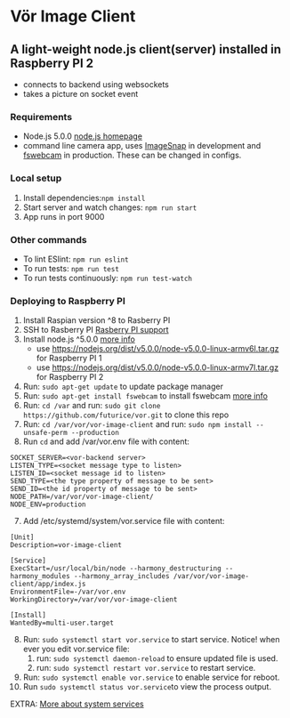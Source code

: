 # Vör Image Client

## A light-weight node.js client(server) installed in Raspberry PI 2 
- connects to backend using websockets
- takes a picture on socket event

### Requirements
- Node.js 5.0.0 [node.js homepage](https://nodejs.org/en/)
- command line camera app, uses [ImageSnap](http://iharder.sourceforge.net/current/macosx/imagesnap/) in development and 
[fswebcam](http://manpages.ubuntu.com/manpages/lucid/man1/fswebcam.1.html) in production. These can be changed in configs. 

### Local setup
1. Install dependencies:```npm install```
2. Start server and watch changes: ```npm run start```
3. App runs in port 9000

### Other commands
- To lint ESlint: ```npm run eslint```
- To run tests: ```npm run test```
- To run tests continuously: ```npm run test-watch```

### Deploying to Raspberry PI
1. Install Raspian version ^8 to Rasberry PI
2. SSH to Rasberry PI [Rasberry PI support](https://www.raspberrypi.org/documentation/remote-access/ssh/)
3. Install node.js ^5.0.0 [more info](http://blog.wia.io/installing-node-js-v4-0-0-on-a-raspberry-pi/)
    - use https://nodejs.org/dist/v5.0.0/node-v5.0.0-linux-armv6l.tar.gz for Raspberry PI 1
    - use https://nodejs.org/dist/v5.0.0/node-v5.0.0-linux-armv7l.tar.gz for Raspberry PI 2
4. Run: ```sudo apt-get update``` to update package manager
4. Run: ```sudo apt-get install fswebcam``` to install fswebcam [more info](https://www.raspberrypi.org/documentation/usage/webcams/)
5. Run: ```cd /var``` and run: ```sudo git clone https://github.com/futurice/vor.git``` to clone this repo
6. Run: ```cd /var/vor/vor-image-client``` and run:  ```sudo npm install --unsafe-perm --production ```
7. Run ```cd``` and add /var/vor.env file with content:
  ```
  SOCKET_SERVER=<vor-backend server>
  LISTEN_TYPE=<socket message type to listen>
  LISTEN_ID=<socket message id to listen>
  SEND_TYPE=<the type property of message to be sent>
  SEND_ID=<the id property of message to be sent>
  NODE_PATH=/var/vor/vor-image-client/
  NODE_ENV=production
  ```
  
7. Add /etc/systemd/system/vor.service file with content: 
  ```
  [Unit]
  Description=vor-image-client
  
  [Service]
  ExecStart=/usr/local/bin/node --harmony_destructuring --harmony_modules --harmony_array_includes /var/vor/vor-image-client/app/index.js
  EnvironmentFile=-/var/vor.env
  WorkingDirectory=/var/vor/vor-image-client
  
  [Install]
  WantedBy=multi-user.target
  ```
  
8. Run: ```sudo systemctl start vor.service``` to start service. 
  Notice! when ever you edit vor.service file:
    1. run: ```sudo systemctl daemon-reload``` to ensure updated file is used.
    2. run: ```sudo systemctl restart vor.service``` to restart service.
9. Run: ```sudo systemctl enable vor.service``` to enable service for reboot.
10. Run ```sudo systemctl status vor.service```to view the process output.

EXTRA: [More about system services](https://www.digitalocean.com/community/tutorials/how-to-use-systemctl-to-manage-systemd-services-and-units)
